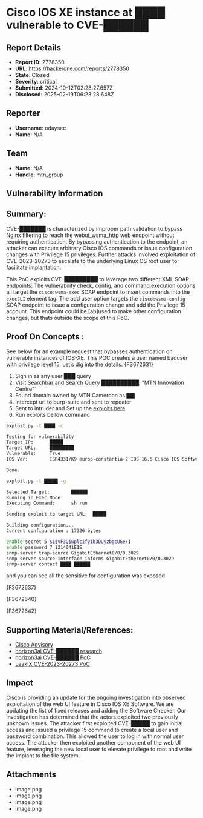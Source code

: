 # Cisco IOS XE instance at ████ vulnerable to CVE-██████

## Report Details
- **Report ID**: 2778350
- **URL**: https://hackerone.com/reports/2778350
- **State**: Closed
- **Severity**: critical
- **Submitted**: 2024-10-12T02:28:27.657Z
- **Disclosed**: 2025-02-19T06:23:28.648Z

## Reporter
- **Username**: odaysec
- **Name**: N/A

## Team
- **Name**: N/A
- **Handle**: mtn_group

## Vulnerability Information
## Summary:
CVE-███████ is characterized by improper path validation to bypass Nginx filtering to reach the webui_wsma_http web endpoint without requiring authentication. By bypassing authentication to the endpoint, an attacker can execute arbitrary Cisco IOS commands or issue configuration changes with Privilege 15 privileges. Further attacks involved exploitation of CVE-2023-20273 to escalate to the underlying Linux OS root user to facilitate implantation.

This PoC exploits CVE-█████████ to leverage two different XML SOAP endpoints:
The vulnerability check, config, and command execution options all target the `cisco:wsma-exec` SOAP endpoint to insert commands into the `execCLI` element tag.
The add user option targets the `cisco:wsma-config` SOAP endpoint to issue a configuration change and add the Privilege 15 account. This endpoint could be [ab]used to make other configuration changes, but thats outside the scope of this PoC.

## Proof On Concepts :
See below for an example request that bypasses authentication on vulnerable instances of IOS-XE. This POC creates a user named baduser with privilege level 15. Let’s dig into the details.
{F3672631}

  1. Sign in as any user ███ query
  1. Visit Searchbar and Search Query ██████████: "MTN Innovation Centre"`
  1. Found domain owned by MTN Cameroon as `███`
  1. Intercept url to burp-suite and sent to repeater
  1. Sent to intruder and Set up the [exploits here](█████████)
  1. Run exploits bellow command 

```bash
exploit.py -t ████ -c

Testing for vulnerability
Target IP:      █████
Target URL:     █████████
Vulnerable:     True
IOS Ver:        ISR4331/K9 europ-constantia-2 IOS 16.6 Cisco IOS Software [Everest], ISR Software (X86_64_LINUX_IOSD-UNIVERSALK9-M), Version 16.6.4, RELEASE SOFTWARE (fc3)

Done.
```
```bash
exploit.py -t █████ -g

Selected Target:        ██████
Running in Exec Mode
Executing Command:      sh run

Sending exploit to target URL:  █████

Building configuration...
Current configuration : 17326 bytes
```
```bash
enable secret 5 $1$vF3Q$wplcifyib3DUyzbgcUGe/1
enable password 7 1214041E1E
snmp-server trap-source GigabitEthernet0/0/0.3029
snmp-server source-interface informs GigabitEthernet0/0/0.3029
snmp-server contact ████ ██████
```
and you can see all the sensitive for configuration was exposed

{F3672637}

{F3672640}

{F3672642}


## Supporting Material/References:
  * [Cisco Advisory](███████)
  * [horizon3ai CVE-██████ research](██████████)
  * [horizon3ai CVE-██████ PoC](██████)
  * [LeakIX CVE-2023-20273 PoC](██████████)

## Impact

Cisco is providing an update for the ongoing investigation into observed exploitation of the web UI feature in Cisco IOS XE Software. We are updating the list of fixed releases and adding the Software Checker. Our investigation has determined that the actors exploited two previously unknown issues. The attacker first exploited CVE-█████ to gain initial access and issued a privilege 15 command to create a local user and password combination. This allowed the user to log in with normal user access. The attacker then exploited another component of the web UI feature, leveraging the new local user to elevate privilege to root and write the implant to the file system.

## Attachments
- image.png
- image.png
- image.png
- image.png
